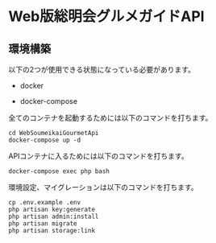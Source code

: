 # Web版総明会グルメガイドAPI

## 環境構築

以下の2つが使用できる状態になっている必要があります。

- docker

- docker-compose

全てのコンテナを起動するためには以下のコマンドを打ちます。

```
cd WebSoumeikaiGourmetApi
docker-compose up -d
```

APIコンテナに入るためには以下のコマンドを打ちます。

```
docker-compose exec php bash
```

環境設定、マイグレーションは以下のコマンドを打ちます。

```
cp .env.example .env
php artisan key:generate
php artisan admin:install
php artisan migrate
php artisan storage:link
```

